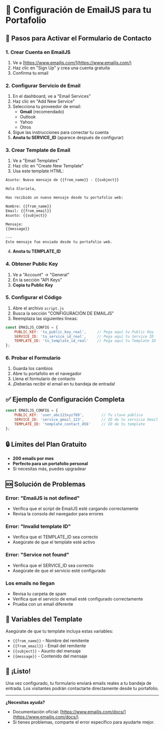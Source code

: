 # 📧 Configuración de EmailJS para tu Portafolio

## 🚀 Pasos para Activar el Formulario de Contacto

### 1. Crear Cuenta en EmailJS
1. Ve a [https://www.emailjs.com/](https://www.emailjs.com/)
2. Haz clic en "Sign Up" y crea una cuenta gratuita
3. Confirma tu email

### 2. Configurar Servicio de Email
1. En el dashboard, ve a "Email Services"
2. Haz clic en "Add New Service"
3. Selecciona tu proveedor de email:
   - **Gmail** (recomendado)
   - Outlook
   - Yahoo
   - Otros
4. Sigue las instrucciones para conectar tu cuenta
5. **Anota tu SERVICE_ID** (aparece después de configurar)

### 3. Crear Template de Email
1. Ve a "Email Templates"
2. Haz clic en "Create New Template"
3. Usa este template HTML:

```html
Asunto: Nuevo mensaje de {{from_name}} - {{subject}}

Hola Gloriela,

Has recibido un nuevo mensaje desde tu portafolio web:

Nombre: {{from_name}}
Email: {{from_email}}
Asunto: {{subject}}

Mensaje:
{{message}}

---
Este mensaje fue enviado desde tu portafolio web.
```

4. **Anota tu TEMPLATE_ID**

### 4. Obtener Public Key
1. Ve a "Account" → "General"
2. En la sección "API Keys"
3. **Copia tu Public Key**

### 5. Configurar el Código
1. Abre el archivo `script.js`
2. Busca la sección "CONFIGURACIÓN DE EMAILJS"
3. Reemplaza las siguientes líneas:

```javascript
const EMAILJS_CONFIG = {
    PUBLIC_KEY: 'tu_public_key_real',     // Pega aquí tu Public Key
    SERVICE_ID: 'tu_service_id_real',     // Pega aquí tu Service ID  
    TEMPLATE_ID: 'tu_template_id_real'    // Pega aquí tu Template ID
};
```

### 6. Probar el Formulario
1. Guarda los cambios
2. Abre tu portafolio en el navegador
3. Llena el formulario de contacto
4. ¡Deberías recibir el email en tu bandeja de entrada!

## ✅ Ejemplo de Configuración Completa

```javascript
const EMAILJS_CONFIG = {
    PUBLIC_KEY: 'user_abc123xyz789',        // Tu clave pública
    SERVICE_ID: 'service_gmail_123',        // ID de tu servicio Gmail
    TEMPLATE_ID: 'template_contact_456'     // ID de tu template
};
```

## 🔒 Límites del Plan Gratuito
- **200 emails por mes**
- **Perfecto para un portafolio personal**
- Si necesitas más, puedes upgradear

## 🆘 Solución de Problemas

### Error: "EmailJS is not defined"
- Verifica que el script de EmailJS esté cargando correctamente
- Revisa la consola del navegador para errores

### Error: "Invalid template ID"
- Verifica que el TEMPLATE_ID sea correcto
- Asegúrate de que el template esté activo

### Error: "Service not found"
- Verifica que el SERVICE_ID sea correcto
- Asegúrate de que el servicio esté configurado

### Los emails no llegan
- Revisa tu carpeta de spam
- Verifica que el servicio de email esté configurado correctamente
- Prueba con un email diferente

## 📝 Variables del Template

Asegúrate de que tu template incluya estas variables:
- `{{from_name}}` - Nombre del remitente
- `{{from_email}}` - Email del remitente  
- `{{subject}}` - Asunto del mensaje
- `{{message}}` - Contenido del mensaje

## 🎉 ¡Listo!

Una vez configurado, tu formulario enviará emails reales a tu bandeja de entrada. Los visitantes podrán contactarte directamente desde tu portafolio.

---

**¿Necesitas ayuda?** 
- Documentación oficial: [https://www.emailjs.com/docs/](https://www.emailjs.com/docs/)
- Si tienes problemas, comparte el error específico para ayudarte mejor.
